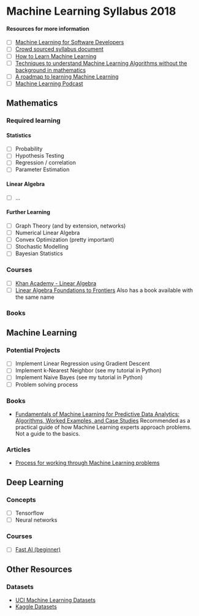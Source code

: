 # Machine Learning Syllabus 2018

#### Resources for more information

- [ ] [Machine Learning for Software Developers](https://github.com/ZuzooVn/machine-learning-for-software-engineers#table-of-contents)
- [ ] [Crowd sourced syllabus document](https://docs.google.com/document/d/1qhjVLzwnUwrrsQLZOuVBBZ4bq_k0YkDUkFIS-YcaV4o/edit)
- [ ] [How to Learn Machine Learning](https://elitedatascience.com/learn-machine-learning)
- [ ] [Techniques to understand Machine Learning Algorithms without the background in mathematics](https://machinelearningmastery.com/techniques-to-understand-machine-learning-algorithms-without-the-background-in-mathematics/)
- [ ] [A roadmap to learning Machine Learning](https://howicodestuff.github.io/machine_learning/2018/01/12/a-roadmap-to-machine-learning.html)
- [ ] [Machine Learning Podcast](http://ocdevel.com/podcasts/machine-learning)

## Mathematics

### Required learning

#### Statistics

- [ ] Probability
- [ ] Hypothesis Testing
- [ ] Regression / correlation
- [ ] Parameter Estimation

#### Linear Algebra

- [ ] ...

#### Further Learning

- [ ] Graph Theory (and by extension, networks)
- [ ] Numerical Linear Algebra
- [ ] Convex Optimization (pretty important)
- [ ] Stochastic Modelling
- [ ] Bayesian Statistics

### Courses

- [ ] [Khan Academy - Linear Algebra](https://www.khanacademy.org/math/linear-algebra/vectors-and-spaces)
- [ ] [Linear Algebra Foundations to Frontiers](https://www.edx.org/course/laff-linear-algebra-foundations-to-frontiers)
Also has a book available with the same name

### Books

## Machine Learning

### Potential Projects

- [ ] Implement Linear Regression using Gradient Descent
- [ ] Implement k-Nearest Neighbor (see my tutorial in Python)
- [ ] Implement Naive Bayes (see my tutorial in Python)
- [ ] Problem solving process

### Books

- [Fundamentals of Machine Learning for Predictive Data Analytics: Algorithms, Worked Examples, and Case Studies](https://www.amazon.co.uk/Fundamentals-Machine-Learning-Predictive-Analytics/dp/0262029448/ref=tmm_hrd_swatch_0?_encoding=UTF8&qid=1519397869&sr=8-1)
Recommended as a practical guide of how Machine Learning experts approach problems. Not a guide to the basics.

### Articles

- [Process for working through Machine Learning problems](https://machinelearningmastery.com/process-for-working-through-machine-learning-problems/)

## Deep Learning

### Concepts

- [ ] Tensorflow
- [ ] Neural networks

### Courses

- [ ] [Fast AI (beginner)](http://course.fast.ai/start.html)

## Other Resources

### Datasets

- [UCI Machine Learning Datasets](https://archive.ics.uci.edu/ml/datasets.html)
- [Kaggle Datasets](https://www.kaggle.com/datasets)
